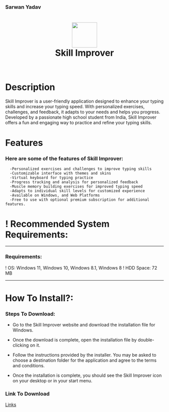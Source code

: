 ### Sarwan Yadav

<div align="center">
      <h1> <img src="https://skill-improver.me/files/img/skill.ico" width="80px"><br/>Skill Improver</h1>
     </div>
<p align="center"> <a href="https://skill-improver.me/" target="_blank"><img alt="" src="https://img.shields.io/badge/Website-EA4C89?style=normal&logo=dribbble&logoColor=white" style="vertical-align:center" /></a> <a href="https://www.instagram.com/_sarwan_._/" target="_blank"><img alt="" src="https://img.shields.io/badge/Instagram-E4405F?style=normal&logo=instagram&logoColor=white" style="vertical-align:center" /></a> <a href="}" target="_blank"><img alt="" src="https://img.shields.io/badge/LinkedIn-0077B5?style=normal&logo=linkedin&logoColor=white" style="vertical-align:center" /></a> </p>

# Description

Skill Improver is a user-friendly application designed to enhance your typing skills and increase your typing speed. With personalized exercises, challenges, and feedback, it adapts to your needs and helps you progress. Developed by a passionate high school student from India, Skill Improver offers a fun and engaging way to practice and refine your typing skills.

# Features

### Here are some of the features of Skill Improver:

      -Personalized exercises and challenges to improve typing skills
      -Customizable interface with themes and skins
      -Virtual keyboard for typing practice
      -Progress tracking and analysis for personalized feedback
      -Muscle memory building exercises for improved typing speed
      -Adapts to individual skill levels for customized experience
      -Available on Windows, and Web Platforms
      -Free to use with optional premium subscription for additional features.

# ! Recommended System Requirements:

---

### Requirements:

! OS: Windows 11, Windows 10, Windows 8.1, Windows 8
! HDD Space: 72 MB

---

# How To Install?:

### Steps To Download:

- Go to the Skill Improver website and download the installation file for Windows.

- Once the download is complete, open the installation file by double-clicking on it.

- Follow the instructions provided by the installer. You may be asked to choose a destination folder for the application and agree to the terms and conditions.

- Once the installation is complete, you should see the Skill Improver icon on your desktop or in your start menu.

### Link To Download

[Links](https://skill-improver.me)

<!-- </> with 💛 by readMD (https://readmd.itsvg.in) -->

